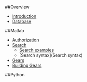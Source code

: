 ##Overview
* [Introduction](https://github.com/scitran/client/wiki/Home)
* [Database](https://github.com/scitran/client/wiki/Database-principles)

##Matlab
* [Authorization](https://github.com/scitran/client/wiki/Authorization)
* [Search](https://github.com/scitran/client/wiki/Search)
  * [Search examples](https://github.com/scitran/client/wiki/Search-examples)
  * [Search syntax](Search syntax)
* [Gears](https://github.com/scitran/client/wiki/Gears)
* [Building Gears](https://github.com/scitran/client/wiki/Building-Gears)

##Python

